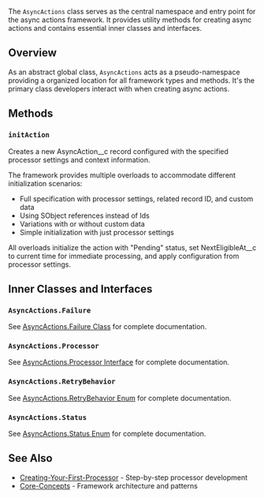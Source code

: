 The `AsyncActions` class serves as the central namespace and entry point for the async actions framework. It provides utility methods for creating async actions and contains essential inner classes and interfaces.

## Overview

As an abstract global class, `AsyncActions` acts as a pseudo-namespace providing a organized location for all framework types and methods. It's the primary class developers interact with when creating async actions.

## Methods

### `initAction`

Creates a new AsyncAction\_\_c record configured with the specified processor settings and context information.

The framework provides multiple overloads to accommodate different initialization scenarios:

-   Full specification with processor settings, related record ID, and custom data
-   Using SObject references instead of Ids
-   Variations with or without custom data
-   Simple initialization with just processor settings

All overloads initialize the action with "Pending" status, set NextEligibleAt\_\_c to current time for immediate processing, and apply configuration from processor settings.

## Inner Classes and Interfaces

### `AsyncActions.Failure`

See [AsyncActions.Failure Class](./AsyncActions.Failure-Class) for complete documentation.

### `AsyncActions.Processor`

See [AsyncActions.Processor Interface](./AsyncActions.Processor-Interface) for complete documentation.

### `AsyncActions.RetryBehavior`

See [AsyncActions.RetryBehavior Enum](./AsyncActions.RetryBehavior-Enum) for complete documentation.

### `AsyncActions.Status`

See [AsyncActions.Status Enum](./AsyncActions.Status-Enum) for complete documentation.

## See Also

-   [Creating-Your-First-Processor](./Creating-Your-First-Processor) - Step-by-step processor development
-   [Core-Concepts](./Core-Concepts) - Framework architecture and patterns
